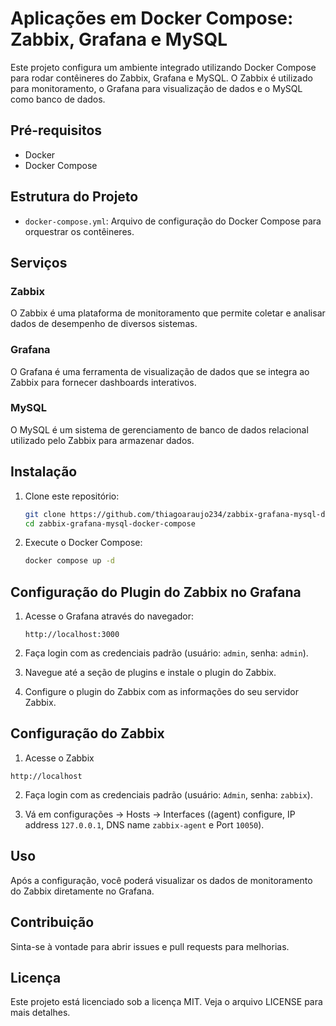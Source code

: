 # Aplicações em Docker Compose: Zabbix, Grafana e MySQL

Este projeto configura um ambiente integrado utilizando Docker Compose para rodar contêineres do Zabbix, Grafana e MySQL. O Zabbix é utilizado para monitoramento, o Grafana para visualização de dados e o MySQL como banco de dados.

## Pré-requisitos

- Docker
- Docker Compose

## Estrutura do Projeto

- `docker-compose.yml`: Arquivo de configuração do Docker Compose para orquestrar os contêineres.

## Serviços

### Zabbix

O Zabbix é uma plataforma de monitoramento que permite coletar e analisar dados de desempenho de diversos sistemas.

### Grafana

O Grafana é uma ferramenta de visualização de dados que se integra ao Zabbix para fornecer dashboards interativos.

### MySQL

O MySQL é um sistema de gerenciamento de banco de dados relacional utilizado pelo Zabbix para armazenar dados.

## Instalação

1. Clone este repositório:
    ```bash
    git clone https://github.com/thiagoaraujo234/zabbix-grafana-mysql-docker-compose.git
    cd zabbix-grafana-mysql-docker-compose
    ```

2. Execute o Docker Compose:
    ```bash
    docker compose up -d
    ```

## Configuração do Plugin do Zabbix no Grafana

1. Acesse o Grafana através do navegador:
    ```
    http://localhost:3000
    ```

2. Faça login com as credenciais padrão (usuário: `admin`, senha: `admin`).

3. Navegue até a seção de plugins e instale o plugin do Zabbix.

4. Configure o plugin do Zabbix com as informações do seu servidor Zabbix.

## Configuração do Zabbix

1. Acesse o Zabbix
```
http://localhost
```
2. Faça login com as credenciais padrão (usuário: `Admin`, senha: `zabbix`).

3.  Vá em configurações -> Hosts -> Interfaces ((agent) configure, IP address `127.0.0.1`, DNS name `zabbix-agent` e Port `10050`).

## Uso

Após a configuração, você poderá visualizar os dados de monitoramento do Zabbix diretamente no Grafana.

## Contribuição

Sinta-se à vontade para abrir issues e pull requests para melhorias.

## Licença

Este projeto está licenciado sob a licença MIT. Veja o arquivo LICENSE para mais detalhes.
